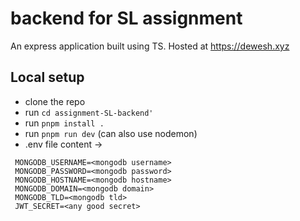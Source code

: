 # backend for SL assignment

An express application built using TS. 
Hosted at https://dewesh.xyz

## Local setup
- clone the repo
- run `cd assignment-SL-backend'`
- run `pnpm install .`
- run `pnpm run dev` (can also use nodemon)
- .env file content ->
```
 MONGODB_USERNAME=<mongodb username>
 MONGODB_PASSWORD=<mongodb password>
 MONGODB_HOSTNAME=<mongodb hostname>
 MONGODB_DOMAIN=<mongodb domain>
 MONGODB_TLD=<mongodb tld>
 JWT_SECRET=<any good secret>
 ```
